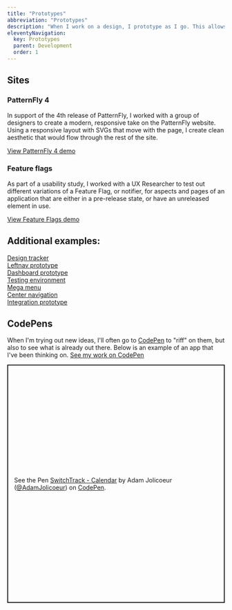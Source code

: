 ```yaml
---
title: "Prototypes"
abbreviation: "Prototypes"
description: "When I work on a design, I prototype as I go. This allows me to see what I'm doing in a working environment, while keeping expectations realistic."
eleventyNavigation:
  key: Prototypes
  parent: Development
  order: 1
---
```


<div class="container-xxl mb-2 py-2 px-md-5">
  <div class="row px-3">
    <div class="col-12">
      <h2>
        Sites
      </h2>
    </div>
  </div>
  <div class="row px-3">
    <div class="col-12 align-content-start">
      <h3>PatternFly 4</h3>
      <p class="text-body-secondary">In support of the 4th release of PatternFly, I worked with a group of designers to create a modern, responsive take on the PatternFly website. Using a responsive layout with SVGs that move with the page, I create clean aesthetic that would flow through the rest of the site.</p>
      <a class="btn btn-outline-secondary" role="button" href="https://pf4testbench.netlify.app" target="top" alt="Click to view the PatternFly 4 demo site">
        View PatternFly 4 demo
      </a>
    </div>
    <div class="col-12 align-content-start">
      <h3>Feature flags</h3>
      <p class="text-body-secondary">As part of a usability study, I worked with a UX Researcher to test out different variations of a Feature Flag, or notifier, for aspects and pages of an application that are either in a pre-release state, or have an unreleased element in use.</p>
      <a class="btn btn-outline-secondary" role="button" href="https://www.adamjolicoeur.com/feature-flag-prototype/" target="top" alt="Click to view the Feature Flags demo site">
        View Feature Flags demo
      </a>
    </div>
  </div>
</div>
<div class="container-xxl mb-2 py-2 px-md-5">
  <div class="row px-3">
    <div class="col-12">
      <h2>Additional examples:</h2>
    </div>
  </div>
  <div class="row px-3">
    <div class="col">
      <a href="https://www.adamjolicoeur.com/design-tracker-template/" target="top">Design tracker <i class="fa-sharp fa-solid fa-arrow-up-right-from-square"></i></a>
    <div class="col">
      <a href="https://www.adamjolicoeur.com/leftnav-prototype/" target="top">Leftnav prototype <i class="fa-sharp fa-solid fa-arrow-up-right-from-square"></i></a>
    </div>
    <div class="col">
      <a href="https://www.adamjolicoeur.com/DashboardPrototype/" target="top">Dashboard prototype <i class="fa-sharp fa-solid fa-arrow-up-right-from-square"></i></a>
    </div>
    <div class="col">
      <a href="https://www.adamjolicoeur.com/testing_environment/index.html" target="top">Testing environment <i class="fa-sharp fa-solid fa-arrow-up-right-from-square"></i></a>
    </div>
    <div class="col">
      <a href="https://www.adamjolicoeur.com/megamenu/" target="top">Mega menu <i class="fa-sharp fa-solid fa-arrow-up-right-from-square"></i></a>
    </div>
    <div class="col">
      <a href="https://www.adamjolicoeur.com/centernav/" target="top">Center navigation <i class="fa-sharp fa-solid fa-arrow-up-right-from-square"></i></a>
    </div>
    <div class="col">
      <a href="https://www.adamjolicoeur.com/integration-prototype/index.html" target="top">Integration prototype <i class="fa-sharp fa-solid fa-arrow-up-right-from-square"></i></a>
    </div>
  </div>
</div>
<div class="container-xxl mb-2 py-2 px-3">
  <h2>
    CodePens
  </h2>
  <p class="text-body-secondary">
    When I'm trying out new ideas, I'll often go to <a href="https://www.CodePen.io" target="top" alt="Link to CodePen.io">CodePen</a> to "riff" on them, but also to see what is already out there. Below is an example of an app that I've been thinking on. <a class="link-offset-2 link-underline-opacity-25 link-underline-opacity-100-hover" href="https://codepen.io/AdamJolicoeur">See my work on CodePen <i class="fa-sharp fa-solid fa-arrow-up-right-from-square"></i></a>
  </p>
  <div class="row px-3">
    <p class="codepen" data-height="550" data-default-tab="result" data-slug-hash="NWjOzwm" data-user="AdamJolicoeur" style="height: 550px; box-sizing: border-box; display: flex; align-items: center; justify-content: center; border: 2px solid; margin: 1em 0; padding: 1em;">
      <span>See the Pen <a href="https://codepen.io/AdamJolicoeur/pen/NWjOzwm">
      SwitchTrack - Calendar</a> by Adam Jolicoeur (<a href="https://codepen.io/AdamJolicoeur">@AdamJolicoeur</a>)
      on <a href="https://codepen.io">CodePen</a>.</span>
    </p>
    <script async src="https://cpwebassets.codepen.io/assets/embed/ei.js"></script>
    <script async src="https://cpwebassets.codepen.io/assets/embed/ei.js"></script>
    <script async src="https://cpwebassets.codepen.io/assets/embed/ei.js"></script>
  </div>
  </div>
</div>
